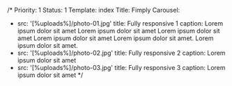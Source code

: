 /*
Priority: 1
Status: 1
Template: index
Title: Fimply
Carousel:
- src: '[%uploads%]/photo-01.jpg'
  title: Fully responsive 1
  caption: Lorem ipsum dolor sit amet Lorem ipsum dolor sit amet Lorem ipsum dolor sit amet Lorem ipsum dolor sit amet Lorem ipsum dolor sit amet. Lorem ipsum dolor sit amet.
- src: '[%uploads%]/photo-02.jpg'
  title: Fully responsive 2
  caption: Lorem ipsum dolor sit amet
- src: '[%uploads%]/photo-03.jpg'
  title: Fully responsive 3
  caption: Lorem ipsum dolor sit amet
*/
